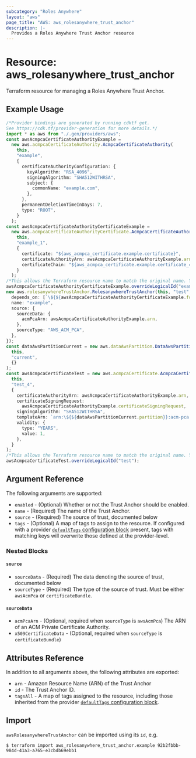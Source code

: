 ```yaml
---
subcategory: "Roles Anywhere"
layout: "aws"
page_title: "AWS: aws_rolesanywhere_trust_anchor"
description: |-
  Provides a Roles Anywhere Trust Anchor resource
---
```


# Resource: aws\_rolesanywhere\_trust\_anchor

Terraform resource for managing a Roles Anywhere Trust Anchor.

## Example Usage

```typescript
/*Provider bindings are generated by running cdktf get.
See https://cdk.tf/provider-generation for more details.*/
import * as aws from "./.gen/providers/aws";
const awsAcmpcaCertificateAuthorityExample =
  new aws.acmpcaCertificateAuthority.AcmpcaCertificateAuthority(
    this,
    "example",
    {
      certificateAuthorityConfiguration: {
        keyAlgorithm: "RSA_4096",
        signingAlgorithm: "SHA512WITHRSA",
        subject: {
          commonName: "example.com",
        },
      },
      permanentDeletionTimeInDays: 7,
      type: "ROOT",
    }
  );
const awsAcmpcaCertificateAuthorityCertificateExample =
  new aws.acmpcaCertificateAuthorityCertificate.AcmpcaCertificateAuthorityCertificate(
    this,
    "example_1",
    {
      certificate: "${aws_acmpca_certificate.example.certificate}",
      certificateAuthorityArn: awsAcmpcaCertificateAuthorityExample.arn,
      certificateChain: "${aws_acmpca_certificate.example.certificate_chain}",
    }
  );
/*This allows the Terraform resource name to match the original name. You can remove the call if you don't need them to match.*/
awsAcmpcaCertificateAuthorityCertificateExample.overrideLogicalId("example");
new aws.rolesanywhereTrustAnchor.RolesanywhereTrustAnchor(this, "test", {
  depends_on: [`\${${awsAcmpcaCertificateAuthorityCertificateExample.fqn}}`],
  name: "example",
  source: {
    sourceData: {
      acmPcaArn: awsAcmpcaCertificateAuthorityExample.arn,
    },
    sourceType: "AWS_ACM_PCA",
  },
});
const dataAwsPartitionCurrent = new aws.dataAwsPartition.DataAwsPartition(
  this,
  "current",
  {}
);
const awsAcmpcaCertificateTest = new aws.acmpcaCertificate.AcmpcaCertificate(
  this,
  "test_4",
  {
    certificateAuthorityArn: awsAcmpcaCertificateAuthorityExample.arn,
    certificateSigningRequest:
      awsAcmpcaCertificateAuthorityExample.certificateSigningRequest,
    signingAlgorithm: "SHA512WITHRSA",
    templateArn: `arn:\${${dataAwsPartitionCurrent.partition}}:acm-pca:::template/RootCACertificate/V1`,
    validity: {
      type: "YEARS",
      value: 1,
    },
  }
);
/*This allows the Terraform resource name to match the original name. You can remove the call if you don't need them to match.*/
awsAcmpcaCertificateTest.overrideLogicalId("test");

```

## Argument Reference

The following arguments are supported:

* `enabled` - (Optional) Whether or not the Trust Anchor should be enabled.
* `name` - (Required) The name of the Trust Anchor.
* `source` - (Required) The source of trust, documented below
* `tags` - (Optional) A map of tags to assign to the resource. If configured with a provider [`defaultTags` configuration block](https://registry.terraform.io/providers/hashicorp/aws/latest/docs#default_tags-configuration-block) present, tags with matching keys will overwrite those defined at the provider-level.

### Nested Blocks

#### `source`

* `sourceData` - (Required) The data denoting the source of trust, documented below
* `sourceType` - (Required) The type of the source of trust. Must be either `awsAcmPca` or `certificateBundle`.

#### `sourceData`

* `acmPcaArn` - (Optional, required when `sourceType` is `awsAcmPca`) The ARN of an ACM Private Certificate Authority.
* `x509CertificateData` - (Optional, required when `sourceType` is `certificateBundle`)

## Attributes Reference

In addition to all arguments above, the following attributes are exported:

* `arn` - Amazon Resource Name (ARN) of the Trust Anchor
* `id` - The Trust Anchor ID.
* `tagsAll` - A map of tags assigned to the resource, including those inherited from the provider [`defaultTags` configuration block](https://registry.terraform.io/providers/hashicorp/aws/latest/docs#default_tags-configuration-block).

## Import

`awsRolesanywhereTrustAnchor` can be imported using its `id`, e.g.

```console
$ terraform import aws_rolesanywhere_trust_anchor.example 92b2fbbb-984d-41a3-a765-e3cbdb69ebb1
```
